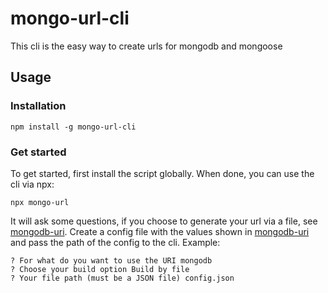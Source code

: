 # mongo-url-cli

This cli is the easy way to create urls for mongodb and mongoose



## Usage

### Installation

```
npm install -g mongo-url-cli
```



### Get started

To get started, first install the script globally. When done, you can use the cli via npx:

````
npx mongo-url
````



It will ask some questions, if you choose to generate your url via a file, see [mongodb-uri](https://www.npmjs.com/package/mongodb-uri). Create a config file with the values shown in [mongodb-uri](https://www.npmjs.com/package/mongodb-uri) and pass the path of the config to the cli. Example:

````
? For what do you want to use the URI mongodb
? Choose your build option Build by file
? Your file path (must be a JSON file) config.json
````







